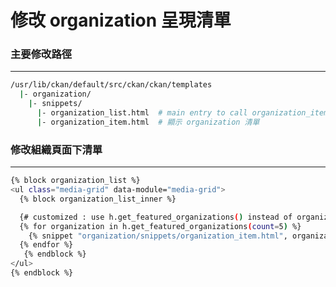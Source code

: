 # 修改 organization 呈現清單

<script type="text/javascript" src="../js/general.js"></script>

### 主要修改路徑
---

```bash
/usr/lib/ckan/default/src/ckan/ckan/templates
  |- organization/
    |- snippets/
      |- organization_list.html  # main entry to call organization_item.html
      |- organization_item.html  # 顯示 organization 清單
```

### 修改組織頁面下清單
---



```bash
{% block organization_list %}
<ul class="media-grid" data-module="media-grid">
  {% block organization_list_inner %}

  {# customized : use h.get_featured_organizations() instead of organizations #}
  {% for organization in h.get_featured_organizations(count=5) %}
    {% snippet "organization/snippets/organization_item.html", organization=organization, position=loop.index %}
  {% endfor %}
   {% endblock %}
</ul>
{% endblock %}
```